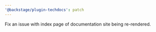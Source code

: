 ```yaml
---
'@backstage/plugin-techdocs': patch
---
```


Fix an issue with index page of documentation site being re-rendered.
